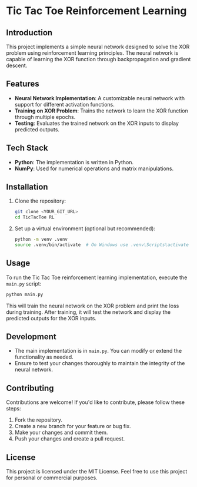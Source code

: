 # Tic Tac Toe Reinforcement Learning

## Introduction
This project implements a simple neural network designed to solve the XOR problem using reinforcement learning principles. The neural network is capable of learning the XOR function through backpropagation and gradient descent.

## Features
- **Neural Network Implementation**: A customizable neural network with support for different activation functions.
- **Training on XOR Problem**: Trains the network to learn the XOR function through multiple epochs.
- **Testing**: Evaluates the trained network on the XOR inputs to display predicted outputs.

## Tech Stack
- **Python**: The implementation is written in Python.
- **NumPy**: Used for numerical operations and matrix manipulations.

## Installation
1. Clone the repository:
   ```bash
   git clone <YOUR_GIT_URL>
   cd TicTacToe RL
   ```
2. Set up a virtual environment (optional but recommended):
   ```bash
   python -m venv .venv
   source .venv/bin/activate  # On Windows use .venv\Scripts\activate
   ```

## Usage
To run the Tic Tac Toe reinforcement learning implementation, execute the `main.py` script:
```bash
python main.py
```
This will train the neural network on the XOR problem and print the loss during training. After training, it will test the network and display the predicted outputs for the XOR inputs.

## Development
- The main implementation is in `main.py`. You can modify or extend the functionality as needed.
- Ensure to test your changes thoroughly to maintain the integrity of the neural network.

## Contributing
Contributions are welcome! If you'd like to contribute, please follow these steps:
1. Fork the repository.
2. Create a new branch for your feature or bug fix.
3. Make your changes and commit them.
4. Push your changes and create a pull request.

## License
This project is licensed under the MIT License. Feel free to use this project for personal or commercial purposes. 